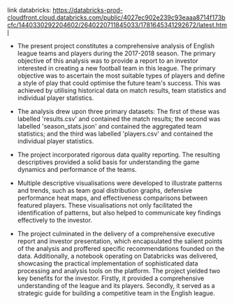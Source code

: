 link databricks: https://databricks-prod-cloudfront.cloud.databricks.com/public/4027ec902e239c93eaaa8714f173bcfc/1440330292204602/2640220711845033/1781645341292672/latest.html

- The present project constitutes a comprehensive analysis of English league teams and players during the 2017-2018 season. The primary objective of this analysis was to provide a report to an investor interested in creating a new football team in this league. The primary objective was to ascertain the most suitable types of players and define a style of play that could optimise the future team's success. This was achieved by utilising historical data on match results, team statistics and individual player statistics.

- The analysis drew upon three primary datasets: The first of these was labelled 'results.csv' and contained the match results; the second was labelled 'season_stats.json' and contained the aggregated team statistics; and the third was labelled 'players.csv' and contained the individual player statistics. 

- The project incorporated rigorous data quality reporting. The resulting descriptives provided a solid basis for understanding the game dynamics and performance of the teams.

- Multiple descriptive visualisations were developed to illustrate patterns and trends, such as team goal distribution graphs, defensive performance heat maps, and effectiveness comparisons between featured players. These visualisations not only facilitated the identification of patterns, but also helped to communicate key findings effectively to the investor.

- The project culminated in the delivery of a comprehensive executive report and investor presentation, which encapsulated the salient points of the analysis and proffered specific recommendations founded on the data. Additionally, a notebook operating on Databricks was delivered, showcasing the practical implementation of sophisticated data processing and analysis tools on the platform. The project yielded two key benefits for the investor. Firstly, it provided a comprehensive understanding of the league and its players. Secondly, it served as a strategic guide for building a competitive team in the English league.
